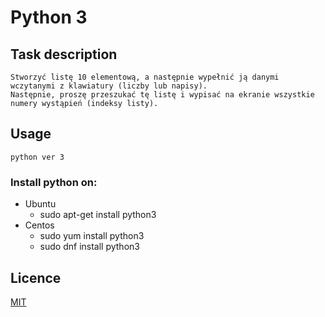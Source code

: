 # Python 3
## Task description
```
Stworzyć listę 10 elementową, a następnie wypełnić ją danymi wczytanymi z klawiatury (liczby lub napisy).
Następnie, proszę przeszukać tę listę i wypisać na ekranie wszystkie numery wystąpień (indeksy listy).
```
## Usage

```
python ver 3

```

### Install python on:

+ Ubuntu
  * sudo apt-get install python3
+ Centos
  * sudo yum install python3
  * sudo dnf install python3

## Licence
[MIT](https://choosealicense.com/licenses/mit)